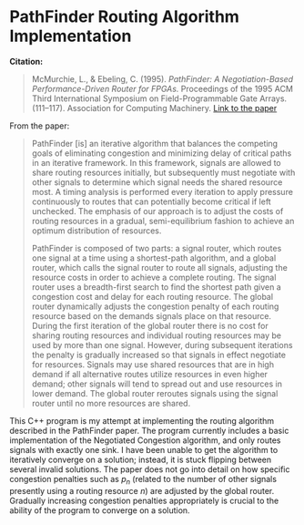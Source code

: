 # PathFinder Routing Algorithm Implementation

**Citation:**

> McMurchie, L., & Ebeling, C. (1995). *PathFinder: A Negotiation-Based Performance-Driven Router for FPGAs.* Proceedings of the 1995 ACM Third International Symposium on Field-Programmable Gate Arrays. (111–117). Association for Computing Machinery. [Link to the paper](https://dl.acm.org/doi/10.1145/201310.201328)

From the paper:

>PathFinder \[is\] an iterative algorithm that balances the competing goals of eliminating congestion and minimizing delay of critical paths in an iterative framework. In this framework, signals are allowed to share routing resources initially, but subsequently must negotiate with other signals to determine which signal needs the shared resource most. A timing analysis is performed every iteration to apply pressure continuously to routes that can potentially become critical if left unchecked. The emphasis of our approach is to adjust the costs of routing resources in a gradual, semi-equilibrium fashion to achieve an optimum distribution of resources.
>
>PathFinder is composed of two parts: a signal router, which routes one signal at a time using a shortest-path algorithm, and a global router, which calls the signal router to route all signals, adjusting the resource costs in order to achieve a complete routing. The signal router uses a breadth-first search to find the shortest path given a congestion cost and delay for each routing resource. The global router dynamically adjusts the congestion penalty of each routing resource based on the demands signals place on that resource. During the first iteration of the global router there is no cost for sharing routing resources and individual routing resources may be used by more than one signal. However, during subsequent iterations the penalty is gradually increased so that signals in effect negotiate for resources. Signals may use shared resources that are in high demand if all alternative routes utilize resources in even higher demand; other signals will tend to spread out and use resources in lower demand. The global router reroutes signals using the signal router until no more resources are shared.

This C++ program is my attempt at implementing the routing algorithm described in the PathFinder paper. The program currently includes a basic implementation of the Negotiated Congestion algorithm, and only routes signals with exactly one sink. I have been unable to get the algorithm to iteratively converge on a solution; instead, it is stuck flipping between several invalid solutions. The paper does not go into detail on how specific congestion penalties such as $p_n$ (related to the number of other signals presently using a routing resource $n$) are adjusted by the global router. Gradually increasing congestion penalties appropriately is crucial to the ability of the program to converge on a solution.
